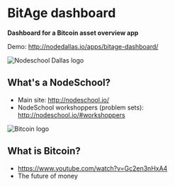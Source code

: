 BitAge dashboard
======
<strong>Dashboard for a Bitcoin asset overview app</strong>

Demo: http://nodedallas.io/apps/bitage-dashboard/

![Nodeschool Dallas logo](https://raw.githubusercontent.com/leongaban/dallas/master/nodeschool-dallas.png)

What's a NodeSchool?
------
* Main site: http://nodeschool.io/
* NodeSchool workshoppers (problem sets): http://nodeschool.io/#workshoppers

![Bitcoin logo](https://raw.githubusercontent.com/leongaban/dashboard/master/_sources/images/bitcoin.png)

What is Bitcoin?
------
* https://www.youtube.com/watch?v=Gc2en3nHxA4
* The future of money